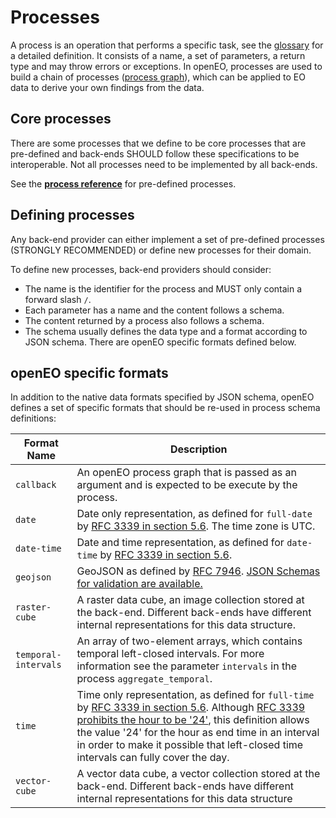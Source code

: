 # Processes

A process is an operation that performs a specific task, see the [glossary](glossary.md) for a detailed definition. It consists of a name, a set of parameters, a return type and may throw errors or exceptions. In openEO, processes are used to build a chain of processes ([process graph](processgraphs.md)), which can be applied to EO data to derive your own findings from the data.

## Core processes

There are some processes that we define to be core processes that are pre-defined and back-ends SHOULD follow these specifications to be interoperable. Not all processes need to be implemented by all back-ends.

See the **[process reference](processreference.md)** for pre-defined processes.

## Defining processes

Any back-end provider can either implement a set of pre-defined processes (STRONGLY RECOMMENDED) or define new processes for their domain.

To define new processes, back-end providers should consider:

* The name is the identifier for the process and MUST only contain a forward slash `/`. 
* Each parameter has a name and the content follows a schema.
* The content returned by a process also follows a schema.
* The schema usually defines the data type and a format according to JSON schema. There are openEO specific formats defined below.

## openEO specific formats

In addition to the native data formats specified by JSON schema, openEO defines a set of specific formats that should be re-used in process schema definitions:

| Format Name   | Description                                                  |
| ------------- | ------------------------------------------------------------ |
| `callback`    | An openEO process graph that is passed as an argument and is expected to be execute by the process. |
| `date`        | Date only representation, as defined for `full-date` by [RFC 3339 in section 5.6](https://tools.ietf.org/html/rfc3339#section-5.6). The time zone is UTC. |
| `date-time`   | Date and time representation, as defined for `date-time` by [RFC 3339 in section 5.6](https://tools.ietf.org/html/rfc3339#section-5.6). |
| `geojson`     | GeoJSON as defined by [RFC 7946](https://tools.ietf.org/html/rfc7946). [JSON Schemas for validation are available.](https://github.com/geojson/schema) |
| `raster-cube` | A raster data cube, an image collection stored at the back-end. Different back-ends have different internal representations for this data structure. |
| `temporal-intervals` | An array of two-element arrays, which contains temporal left-closed intervals. For more information see the parameter `intervals` in the process `aggregate_temporal`. |
| `time`        | Time only representation, as defined for `full-time` by [RFC 3339 in section 5.6](https://tools.ietf.org/html/rfc3339#section-5.6). Although [RFC 3339 prohibits the hour to be '24'](https://tools.ietf.org/html/rfc3339#section-5.7), this definition allows the value '24' for the hour as end time in an interval in order to make it possible that left-closed time intervals can fully cover the day. |
| `vector-cube` | A vector data cube, a vector collection stored at the back-end. Different back-ends have different internal representations for this data structure |